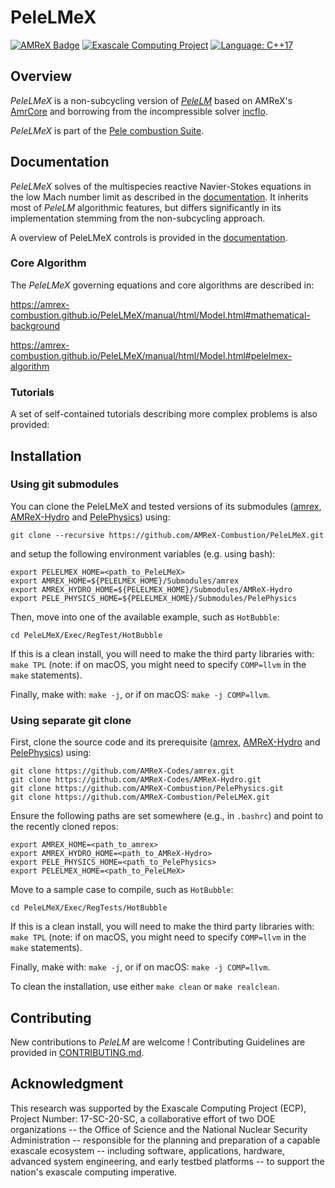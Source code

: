 # PeleLMeX

[![AMReX Badge](https://img.shields.io/static/v1?label=%22powered%20by%22&message=%22AMReX%22&color=%22blue%22)](https://amrex-codes.github.io/amrex/)
[![Exascale Computing Project](https://img.shields.io/badge/supported%20by-ECP-blue)](https://www.exascaleproject.org/research-project/combustion-pele/)
[![Language: C++17](https://img.shields.io/badge/language-C%2B%2B17-blue)](https://isocpp.org/)

## Overview

*PeleLMeX* is a non-subcycling version of [*PeleLM*](https://github.com/AMReX-Combustion/PeleLM) based on AMReX's [AmrCore](https://amrex-codes.github.io/amrex/docs_html/AmrCore.html) and borrowing from the incompressible solver [incflo](https://github.com/AMReX-Codes/incflo). 

*PeleLMeX* is part of the [Pele combustion Suite](https://amrex-combustion.github.io/).

## Documentation

*PeleLMeX* solves of the multispecies reactive Navier-Stokes equations in the low Mach number limit as described in the [documentation](https://amrex-combustion.github.io/PeleLMeX/manual/html/index.html). It inherits most of *PeleLM* algorithmic features, but differs significantly in its implementation stemming from the non-subcycling approach.

A overview of PeleLMeX controls is provided in the [documentation](https://amrex-combustion.github.io/PeleLMeX/manual/html/LMeXControls.html).

### Core Algorithm

The *PeleLMeX* governing equations and core algorithms are described in:

https://amrex-combustion.github.io/PeleLMeX/manual/html/Model.html#mathematical-background

https://amrex-combustion.github.io/PeleLMeX/manual/html/Model.html#pelelmex-algorithm

### Tutorials

A set of self-contained tutorials describing more complex problems is also provided:

## Installation

### Using git submodules

You can clone the PeleLMeX and tested versions of its submodules 
([amrex](https://github.com/AMReX-Codes/amrex), [AMReX-Hydro](https://github.com/AMReX-Codes/AMReX-Hydro) and [PelePhysics](https://github.com/AMReX-Combustion/PelePhysics)) using:

```
git clone --recursive https://github.com/AMReX-Combustion/PeleLMeX.git
```

and setup the following environment variables (e.g. using bash):

```
export PELELMEX_HOME=<path_to_PeleLMeX>
export AMREX_HOME=${PELELMEX_HOME}/Submodules/amrex
export AMREX_HYDRO_HOME=${PELELMEX_HOME}/Submodules/AMReX-Hydro
export PELE_PHYSICS_HOME=${PELELMEX_HOME}/Submodules/PelePhysics
```

Then, move into one of the available example, such as `HotBubble`:

```
cd PeleLMeX/Exec/RegTest/HotBubble
```

If this is a clean install, you will need to make the third party libraries with: `make TPL` (note: if on macOS, you might need to specify `COMP=llvm` in the `make` statements).

Finally, make with: `make -j`, or if on macOS: `make -j COMP=llvm`.

### Using separate git clone

First, clone the source code and its prerequisite ([amrex](https://github.com/AMReX-Codes/amrex), [AMReX-Hydro](https://github.com/AMReX-Codes/AMReX-Hydro) and [PelePhysics](https://github.com/AMReX-Combustion/PelePhysics)) using:

```
git clone https://github.com/AMReX-Codes/amrex.git
git clone https://github.com/AMReX-Codes/AMReX-Hydro.git
git clone https://github.com/AMReX-Combustion/PelePhysics.git
git clone https://github.com/AMReX-Combustion/PeleLMeX.git
```

Ensure the following paths are set somewhere (e.g., in `.bashrc`) and point to the recently cloned repos:
```
export AMREX_HOME=<path_to_amrex>
export AMREX_HYDRO_HOME=<path_to_AMReX-Hydro>
export PELE_PHYSICS_HOME=<path_to_PelePhysics>
export PELELMEX_HOME=<path_to_PeleLMeX>
```

Move to a sample case to compile, such as `HotBubble`:

```
cd PeleLMeX/Exec/RegTests/HotBubble
```

If this is a clean install, you will need to make the third party libraries with: `make TPL` (note: if on macOS, you might need to specify `COMP=llvm` in the `make` statements).

Finally, make with: `make -j`, or if on macOS: `make -j COMP=llvm`.

To clean the installation, use either `make clean` or `make realclean`.

## Contributing

New contributions to *PeleLM* are welcome ! Contributing Guidelines are provided in [CONTRIBUTING.md](CONTRIBUTING.md).

## Acknowledgment

This research was supported by the Exascale Computing Project (ECP), Project
Number: 17-SC-20-SC, a collaborative effort of two DOE organizations -- the 
Office of Science and the National Nuclear Security Administration --
responsible for the planning and preparation of a capable exascale ecosystem --
including software, applications, hardware, advanced system engineering, and 
early testbed platforms -- to support the nation's exascale computing
imperative.
